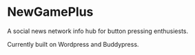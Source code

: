 NewGamePlus
===========

A social news network info hub for button pressing enthusiests.

Currently built on Wordpress and Buddypress.
